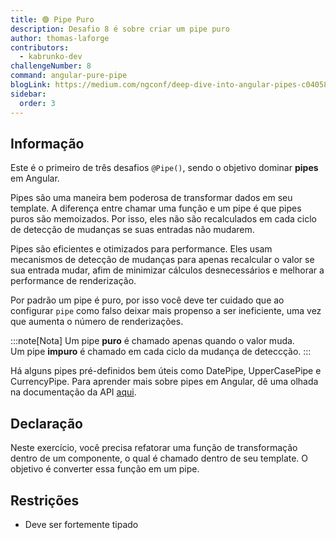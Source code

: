 ```yaml
---
title: 🟢 Pipe Puro
description: Desafio 8 é sobre criar um pipe puro
author: thomas-laforge
contributors:
  - kabrunko-dev
challengeNumber: 8
command: angular-pure-pipe
blogLink: https://medium.com/ngconf/deep-dive-into-angular-pipes-c040588cd15d
sidebar:
  order: 3
---
```


## Informação

Este é o primeiro de três desafios `@Pipe()`, sendo o objetivo dominar **pipes** em Angular.

Pipes são uma maneira bem poderosa de transformar dados em seu template. A diferença entre chamar uma função e um pipe é que pipes puros são memoizados. Por isso, eles não são recalculados em cada ciclo de detecção de mudanças se suas entradas não mudarem.

Pipes são eficientes e otimizados para performance. Eles usam mecanismos de detecção de mudanças para apenas recalcular o valor se sua entrada mudar, afim de minimizar cálculos desnecessários e melhorar a performance de renderização.

Por padrão um pipe é puro, por isso você deve ter cuidado que ao configurar `pipe` como falso deixar mais propenso a ser ineficiente, uma vez que aumenta o número de renderizações.

:::note[Nota]
Um pipe **puro** é chamado apenas quando o valor muda.\
Um pipe **impuro** é chamado em cada ciclo da mudança de deteccção.
:::

Há alguns pipes pré-definidos bem úteis como DatePipe, UpperCasePipe e CurrencyPipe. Para aprender mais sobre pipes em Angular, dê uma olhada na documentação da API [aqui](https://angular.dev/guide/pipes).

## Declaração

Neste exercício, você precisa refatorar uma função de transformação dentro de um componente, o qual é chamado dentro de seu template. O objetivo é converter essa função em um pipe.

## Restrições

- Deve ser fortemente tipado
